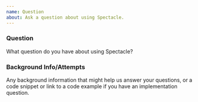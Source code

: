 ```yaml
---
name: Question
about: Ask a question about using Spectacle.
---
```


<!--

Have you read Formidable's Code of Conduct? By filing an Issue, you are expected to comply with it, including treating everyone with respect: https://github.com/FormidableLabs/spectacle/blob/main/CONTRIBUTING.md#contributor-covenant-code-of-conduct

-->

### Question

What question do you have about using Spectacle?

### Background Info/Attempts

Any background information that might help us answer your questions, or a code snippet or link to a code example if you have an implementation question.
